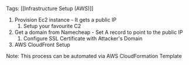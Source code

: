 Tags: [[Infrastructure Setup (AWS)]]

1. Provision Ec2 instance - It gets a public IP
	1. Setup your favourite C2 
2. Get a domain from Namecheap - Set A record to point to the public IP
	1. Configure SSL Certificate with Attacker's Domain
3. AWS CloudFront Setup

Note: This process can be automated via AWS CloudFormation Template